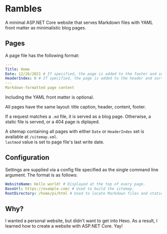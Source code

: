 # Rambles
A minimal ASP.NET Core website that serves Markdown files with YAML front matter as minimalistic blog pages.

## Pages
A page file has the following format:
```yaml
---
Title: Home
Date: 12/26/2021 # If specified, the page is added to the footer and sorted by this value.
HeaderIndex: 0 # If specified, the page is added to the header and sorted by this value.
---
Markdown-formatted page content
```
Including the YAML front matter is optional.

All pages have the same layout: title caption, header, content, footer.

If a request matches a `.md` file, it is served as a blog page. Otherwise, a static file is served, or a 404 page is diplayed.

A sitemap containing all pages with either `Date` or `HeaderIndex` set is available at `/sitemap.xml`.  
`lastmod` value is set to page file's last write date.

## Configuration
Settings are supplied via a config file specified as the single command line argument. The format is as follows:
```yaml
WebsiteName: Hello world! # Displayed at the top of every page.
BaseUrl: https://example.com/ # Used to build the sitemap.
RootDirectory: /home/pi/html # Used to locate Markdown files and static files.
```
 
## Why?
I wanted a personal website, but didn't want to get into Hexo. As a result, I learned how to create a website with ASP.NET Core. Yay!
